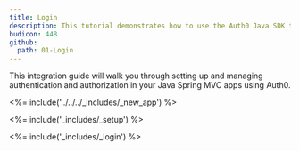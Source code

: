 ```yaml
---
title: Login
description: This tutorial demonstrates how to use the Auth0 Java SDK to add authentication to your Java Spring web app
budicon: 448
github:
  path: 01-Login
---
```

This integration guide will walk you through setting up and managing authentication and authorization in your Java Spring MVC apps using Auth0.

<%= include('../../../_includes/_new_app') %>

<%= include('_includes/_setup') %>

<%= include('_includes/_login') %>
